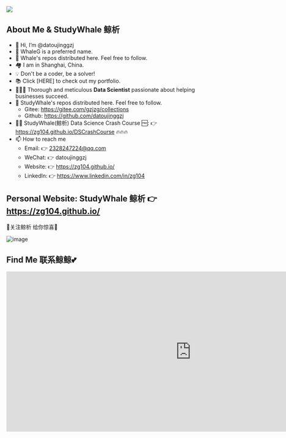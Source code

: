 ![](https://github.com/zg104/zg104.github.io/blob/master/image/youtube_cover.png?raw=true)

## About Me & StudyWhale 鲸析

- 👋 Hi, I’m @datoujinggzj
- 👀 WhaleG is a preferred name. 
- 🌱 Whale's repos distributed here. Feel free to follow.
- 🏘️ I am in Shanghai, China.
- 💡  Don't be a coder, be a solver!
- 📚 Click [HERE] to check out my portfolio. 
- 👩🏻‍💻 Thorough and meticulous **Data Scientist** passionate about helping businesses succeed.
- 🌱 StudyWhale's repos distributed here. Feel free to follow.
  - Gitee: https://gitee.com/gzjzg/collections
  - Github: https://github.com/datoujinggzj
- 👨‍🏫 StudyWhale(鲸析) Data Science Crash Course 🆓: 👉 https://zg104.github.io/DSCrashCourse 🔥🔥🔥
- 📫 How to reach me
  - Email:  👉 2328247224@qq.com
  - WeChat:  👉 datoujinggzj
  - Website:  👉 https://zg104.github.io/
  - LinkedIn: 👉 https://www.linkedin.com/in/zg104

## Personal Website: StudyWhale 鲸析 👉 https://zg104.github.io/

💖关注鲸析 给你惊喜💖

![image](https://user-images.githubusercontent.com/48869455/164615108-e6287bbb-72ec-4fc4-90be-8dbb5596d9cc.png)

## Find Me 联系鲸鲸💕

<iframe width="965" height="419" src="https://www.youtube.com/embed/Yb12pdEpTeI" title="YouTube video player" frameborder="0" allow="accelerometer; autoplay; clipboard-write; encrypted-media; gyroscope; picture-in-picture" allowfullscreen></iframe>

<!---
datoujinggzj/datoujinggzj is a ✨ special ✨ repository because its `README.md` (this file) appears on your GitHub profile.
You can click the Preview link to take a look at your changes.
--->
